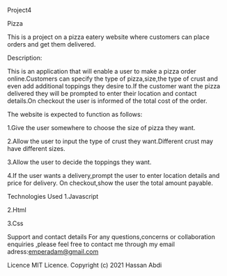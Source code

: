  Project4
 
 Pizza
 
This is a project on a pizza eatery website where customers can place orders and get them delivered.

Description:
  
  This is an application that will enable a user to make a pizza order online.Customers can specify the type of pizza,size,the type of crust and even add additional toppings they desire to.If the customer want the pizza delivered they will be prompted to enter their location and contact details.On checkout the user is informed of the total cost of the order.

 The website is expected to function as follows:

1.Give the user somewhere to choose the size of pizza they want.


2.Allow the user to input the type of crust they want.Different crust may have different sizes.


3.Allow the user to decide the toppings they want.


4.If the user wants a delivery,prompt the user to enter location details and price for delivery.
On checkout,show the user the total amount payable.

Technologies Used
1.Javascript

2.Html

3.Css

Support and contact details
For any questions,concerns or collaboration enquiries ,please feel free to contact me through my email adress:emperadam@gmail.com

Licence
MIT Licence. Copyright (c) 2021 Hassan Abdi


